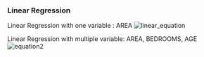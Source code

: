 ### Linear Regression 

Linear Regression with one variable : AREA
![linear_equation](https://user-images.githubusercontent.com/54211989/146666855-de55ab53-2ddf-4c68-9ffe-ca62f80551a3.png)

Linear Regression with multiple variable: AREA, BEDROOMS, AGE
![equation2](https://user-images.githubusercontent.com/54211989/146666859-8a6793fb-7c98-4f91-820c-456378a6f255.jpg)
